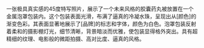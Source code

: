 一张极具真实感的45度特写照片，展示了一个未来风格的胶囊药丸被放置在一个金属泡罩包装内。这个包装表面光滑，布满了逼真的冷凝水珠，呈现出从[颜色]的渐变色彩。其表面显著地展示了[品牌]的标志和字体，颜色为白色。泡罩包装反射着柔和的摄影棚灯光，细节清晰，背景暗淡而优雅，使包装显得格外突出。具有超精细的纹理、电影般的微距拍摄、高对比度、逼真的风格。